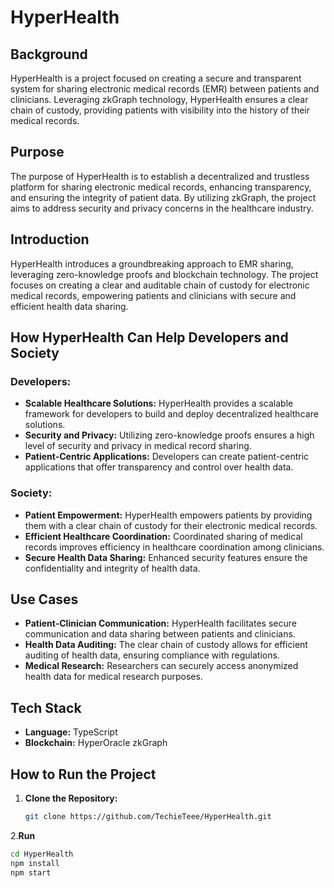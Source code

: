 # HyperHealth

## Background

HyperHealth is a project focused on creating a secure and transparent system for sharing electronic medical records (EMR) between patients and clinicians. Leveraging zkGraph technology, HyperHealth ensures a clear chain of custody, providing patients with visibility into the history of their medical records.

## Purpose

The purpose of HyperHealth is to establish a decentralized and trustless platform for sharing electronic medical records, enhancing transparency, and ensuring the integrity of patient data. By utilizing zkGraph, the project aims to address security and privacy concerns in the healthcare industry.

## Introduction

HyperHealth introduces a groundbreaking approach to EMR sharing, leveraging zero-knowledge proofs and blockchain technology. The project focuses on creating a clear and auditable chain of custody for electronic medical records, empowering patients and clinicians with secure and efficient health data sharing.

## How HyperHealth Can Help Developers and Society

### Developers:

- **Scalable Healthcare Solutions:** HyperHealth provides a scalable framework for developers to build and deploy decentralized healthcare solutions.
- **Security and Privacy:** Utilizing zero-knowledge proofs ensures a high level of security and privacy in medical record sharing.
- **Patient-Centric Applications:** Developers can create patient-centric applications that offer transparency and control over health data.

### Society:

- **Patient Empowerment:** HyperHealth empowers patients by providing them with a clear chain of custody for their electronic medical records.
- **Efficient Healthcare Coordination:** Coordinated sharing of medical records improves efficiency in healthcare coordination among clinicians.
- **Secure Health Data Sharing:** Enhanced security features ensure the confidentiality and integrity of health data.

## Use Cases

- **Patient-Clinician Communication:** HyperHealth facilitates secure communication and data sharing between patients and clinicians.
- **Health Data Auditing:** The clear chain of custody allows for efficient auditing of health data, ensuring compliance with regulations.
- **Medical Research:** Researchers can securely access anonymized health data for medical research purposes.

## Tech Stack

- **Language:** TypeScript
- **Blockchain:** HyperOracle zkGraph

## How to Run the Project

1. **Clone the Repository:**
   ```bash
   git clone https://github.com/TechieTeee/HyperHealth.git

2.**Run**
  ```bash
cd HyperHealth
npm install
npm start


